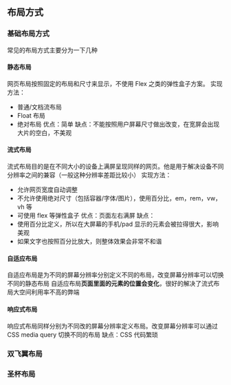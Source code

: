 ## 布局方式

### 基础布局方式

常见的布局方式主要分为一下几种

#### 静态布局

网页布局按照固定的布局和尺寸来显示，不使用 Flex 之类的弹性盒子方案。
实现方法：

- 普通/文档流布局
- Float 布局
- 绝对布局
  优点：简单
  缺点：不能按照用户屏幕尺寸做出改变，在宽屏会出现大片的空白，不美观

#### 流式布局

流式布局目的是在不同大小的设备上满屏呈现同样的网页。他是用于解决设备不同分辨率之间的兼容（一般这种分辨率差距比较小）
实现方法：

- 允许网页宽度自动调整
- 不允许使用绝对尺寸（包括容器/字体/图片），使用百分比，em，rem，vw，vh 等
- 可使用 flex 等弹性盒子
  优点：页面左右满屏
  缺点：
- 使用百分比定义，所以在大屏幕的手机/pad 显示的元素会被拉得很大，影响美观
- 如果文字也按照百分比放大，则整体效果会非常不和谐

#### 自适应布局

自适应布局是为不同的屏幕分辨率分别定义不同的布局，改变屏幕分辨率可以切换不同的静态布局
自适应布局**页面里面的元素的位置会变化**，很好的解决了流式布局大空间利用率不高的弊端

#### 响应式布局

响应式布局同样分别为不同改的屏幕分辨率定义布局。改变屏幕分辨率可以通过 CSS media query 切换不同的布局
缺点：CSS 代码繁琐

### 双飞翼布局

### 圣杯布局
